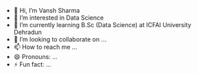 - 👋 Hi, I’m Vansh Sharma
- 👀 I’m interested in Data Science
- 🌱 I’m currently learning B.Sc (Data Science) at ICFAI University Dehradun
- 💞️ I’m looking to collaborate on ...
- 📫 How to reach me ...
- 😄 Pronouns: ...
- ⚡ Fun fact: ...

<!---
sharmaji0411/sharmaji0411 is a ✨ special ✨ repository because its `README.md` (this file) appears on your GitHub profile.
You can click the Preview link to take a look at your changes.
--->
